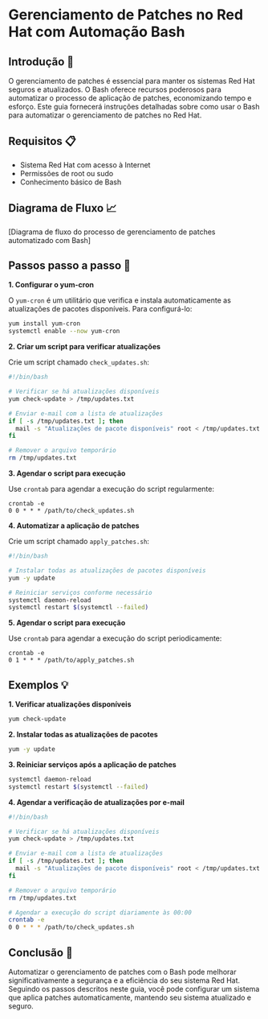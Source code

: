 # Gerenciamento de Patches no Red Hat com Automação Bash

## Introdução 🔰

O gerenciamento de patches é essencial para manter os sistemas Red Hat seguros e atualizados. O Bash oferece recursos poderosos para automatizar o processo de aplicação de patches, economizando tempo e esforço. Este guia fornecerá instruções detalhadas sobre como usar o Bash para automatizar o gerenciamento de patches no Red Hat.

## Requisitos 📋

* Sistema Red Hat com acesso à Internet
* Permissões de root ou sudo
* Conhecimento básico de Bash

## Diagrama de Fluxo 📈

[Diagrama de fluxo do processo de gerenciamento de patches automatizado com Bash]

## Passos passo a passo 👣

**1. Configurar o yum-cron**

O `yum-cron` é um utilitário que verifica e instala automaticamente as atualizações de pacotes disponíveis. Para configurá-lo:

```bash
yum install yum-cron
systemctl enable --now yum-cron
```

**2. Criar um script para verificar atualizações**

Crie um script chamado `check_updates.sh`:

```bash
#!/bin/bash

# Verificar se há atualizações disponíveis
yum check-update > /tmp/updates.txt

# Enviar e-mail com a lista de atualizações
if [ -s /tmp/updates.txt ]; then
  mail -s "Atualizações de pacote disponíveis" root < /tmp/updates.txt
fi

# Remover o arquivo temporário
rm /tmp/updates.txt
```

**3. Agendar o script para execução**

Use `crontab` para agendar a execução do script regularmente:

```
crontab -e
0 0 * * * /path/to/check_updates.sh
```

**4. Automatizar a aplicação de patches**

Crie um script chamado `apply_patches.sh`:

```bash
#!/bin/bash

# Instalar todas as atualizações de pacotes disponíveis
yum -y update

# Reiniciar serviços conforme necessário
systemctl daemon-reload
systemctl restart $(systemctl --failed)
```

**5. Agendar o script para execução**

Use `crontab` para agendar a execução do script periodicamente:

```
crontab -e
0 1 * * * /path/to/apply_patches.sh
```

## Exemplos 💡

**1. Verificar atualizações disponíveis**

```bash
yum check-update
```

**2. Instalar todas as atualizações de pacotes**

```bash
yum -y update
```

**3. Reiniciar serviços após a aplicação de patches**

```bash
systemctl daemon-reload
systemctl restart $(systemctl --failed)
```

**4. Agendar a verificação de atualizações por e-mail**

```bash
#!/bin/bash

# Verificar se há atualizações disponíveis
yum check-update > /tmp/updates.txt

# Enviar e-mail com a lista de atualizações
if [ -s /tmp/updates.txt ]; then
  mail -s "Atualizações de pacote disponíveis" root < /tmp/updates.txt
fi

# Remover o arquivo temporário
rm /tmp/updates.txt

# Agendar a execução do script diariamente às 00:00
crontab -e
0 0 * * * /path/to/check_updates.sh
```

## Conclusão 🎉

Automatizar o gerenciamento de patches com o Bash pode melhorar significativamente a segurança e a eficiência do seu sistema Red Hat. Seguindo os passos descritos neste guia, você pode configurar um sistema que aplica patches automaticamente, mantendo seu sistema atualizado e seguro.